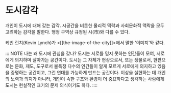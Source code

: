 # 도시감각

개인이 도시에 대해 갖는 감각. 시공간을 비롯한 물리적 맥락과 사회문화적 맥락을 모두 고려하는 감각을 말한다. 행정 구역상 규정된 시(市)와 다를 수 있다.

케빈 린치(Kevin Lynch)가 <[[the-image-of-the-city]]>에서 말한 '이미지'와 같다.

::: NOTE
나는 왜 도시에 관심을 갖나? 도시는 서로를 믿지 못하는 인간들이 모여, 서로에게 의지하며 살아가는 공간이다. 도시는 그 자체가 현상으로서, 또는 생물로서, 한편으로는 문화, 제도, 도구로서 불특정 다수의 인간들이 알게 모르게 서로에게 의지하고 있음을 증명하는 공간이고, 그런 연대를 가능하게 만드는 공간이다. 이상을 실현하는 데 개인의 노력과 의지가 아니라, 개인이 속한 구조와 환경이 더 중요하다고 생각하는 사람에게 도시는 현실적인 크기의 문제 의식이기도 하다.
::::
